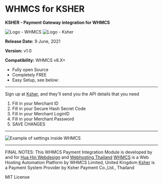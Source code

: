# WHMCS for KSHER
**KSHER - Payment Gateway integration for WHMCS**

![Logo - WHMCS](https://github.com/hua-hin-studios/WHMCS-KSHER/blob/main/logo-whmcs.png) ![Logo - Ksher](https://github.com/hua-hin-studios/WHMCS-KSHER/blob/main/logo-ksher.png)

**Release Date:** 9 June, 2021

**Version:** v1.0

**Compatibility:** WHMCS v8.X+

- Fully open Source
- Completely FREE
- Easy Setup, see below:

---

Sign up at [Ksher](https://Ksher.com), and they'll send you the API details that you need

1. Fill in your Merchant ID
2. Fill in your Secure Hash Secret Code
3. Fill in your Merchant LoginID
4. Fill in your Merchant Password
5. SAVE CHANGES

---

![Example of settings inside WHMCS](https://github.com/hua-hin-studios/WHMCS-KSHER/blob/main/examples-settings.png)

---

FINAL NOTES:
This WHMCS Payment Integration Module is developed by and for [Hua Hin Webdesign](https://huahinstudios.com) and [Webhosting Thailand](https://deedeehost.com)
[WHMCS](https://whmcs.com) is a Web Hosting Automation Platform by WHMCS Limited, United Kingdom
[Ksher](https://Ksher.com) is a Payment System Provider by Ksher Payment Co.,Ltd., Thailand

MIT License
